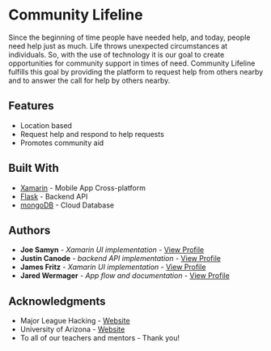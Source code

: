 # Community Lifeline


Since the beginning of time people have needed help, and today, people need help just as much. Life throws unexpected circumstances at individuals. So, with the use of technology it is our goal to create opportunities for community support in times of need. Community Lifeline fulfills this goal by providing the platform to request help from others nearby and to answer the call for help by others nearby.

## Features
* Location based
* Request help and respond to help requests
* Promotes community aid

## Built With

* [Xamarin](https://dotnet.microsoft.com/apps/xamarin) - Mobile App Cross-platform
* [Flask](https://flask.palletsprojects.com/en/1.1.x) - Backend API
* [mongoDB](https://www.mongodb.com/) - Cloud Database

## Authors

* **Joe Samyn** - *Xamarin UI implementation* - [View Profile](https://github.com/jsamyn)
* **Justin Canode** - *backend API implementation* - [View Profile](https://github.com/jcanode)
* **James Fritz** - *Xamarin UI implementation* - [View Profile](https://github.com/James-Fritz)
* **Jared Wermager** - *App flow and documentation* - [View Profile](https://github.com/jarheadwerm)

## Acknowledgments

* Major League Hacking - [Website](https://mlh.io/)
* University of Arizona - [Website](https://www.arizona.edu/)
* To all of our teachers and mentors - Thank you!
